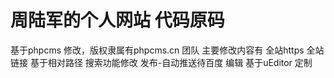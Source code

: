 # 周陆军的个人网站 代码原码
基于phpcms 修改，版权隶属有phpcms.cn 团队
主要修改内容有
全站https
全站链接 基于相对路径
搜索功能修改
发布-自动推送待百度
编辑 基于uEditor 定制


